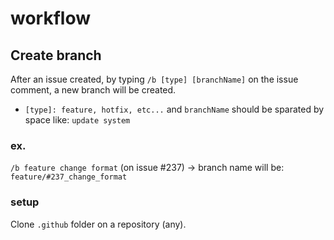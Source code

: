 # workflow
## Create branch
After an issue created, by typing `/b [type] [branchName]` on the issue comment, a new branch will be created.

* `[type]: feature, hotfix, etc...` and `branchName` should be sparated by space like: `update system`

### ex.
`/b feature change format` (on issue #237) -> branch name will be: `feature/#237_change_format` 

### setup
Clone `.github` folder on a repository (any).
